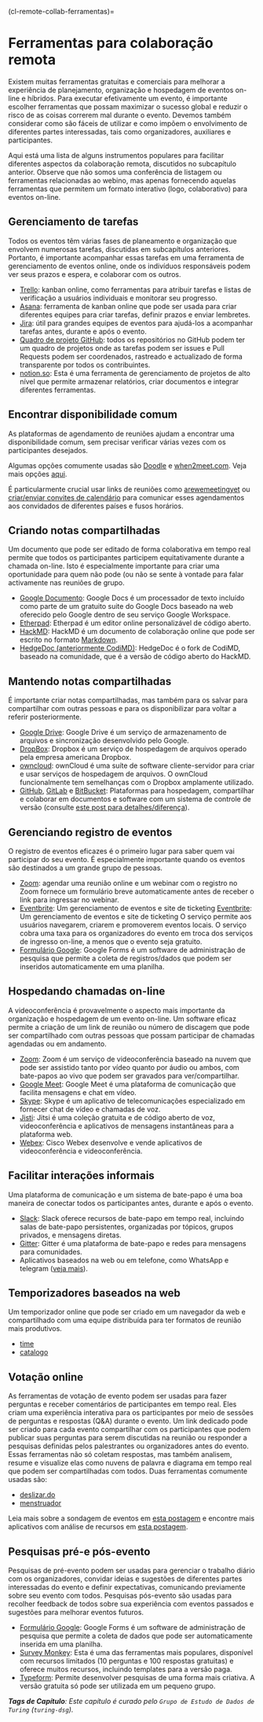 (cl-remote-collab-ferramentas)=
# Ferramentas para colaboração remota

Existem muitas ferramentas gratuitas e comerciais para melhorar a experiência de planejamento, organização e hospedagem de eventos on-line e híbridos. Para executar efetivamente um evento, é importante escolher ferramentas que possam maximizar o sucesso global e reduzir o risco de as coisas correrem mal durante o evento. Devemos também considerar como são fáceis de utilizar e como impõem o envolvimento de diferentes partes interessadas, tais como organizadores, auxiliares e participantes.

Aqui está uma lista de alguns instrumentos populares para facilitar diferentes aspectos da colaboração remota, discutidos no subcapítulo anterior. Observe que não somos uma conferência de listagem ou ferramentas relacionadas ao webino, mas apenas fornecendo aquelas ferramentas que permitem um formato interativo (logo, colaborativo) para eventos on-line.

## Gerenciamento de tarefas

Todos os eventos têm várias fases de planeamento e organização que envolvem numerosas tarefas, discutidas em subcapítulos anteriores. Portanto, é importante acompanhar essas tarefas em uma ferramenta de gerenciamento de eventos online, onde os indivíduos responsáveis podem ver seus prazos e espera, e colaborar com os outros.

- [Trello](https://trello.com/): kanban online, como ferramentas para atribuir tarefas e listas de verificação a usuários individuais e monitorar seu progresso.
- [Asana](https://asana.com/): ferramenta de kanban online que pode ser usada para criar diferentes equipes para criar tarefas, definir prazos e enviar lembretes.
- [Jira](https://www.atlassian.com/software/jira): útil para grandes equipes de eventos para ajudá-los a acompanhar tarefas antes, durante e após o evento.
- [Quadro de projeto GitHub](https://github.com/features/project-management/): todos os repositórios no GitHub podem ter um quadro de projetos onde as tarefas podem ser issues e Pull Requests podem ser coordenados, rastreado e actualizado de forma transparente por todos os contribuintes.
- [notion.so](https://www.notion.so/): Esta é uma ferramenta de gerenciamento de projetos de alto nível que permite armazenar relatórios, criar documentos e integrar diferentes ferramentas.

## Encontrar disponibilidade comum

As plataformas de agendamento de reuniões ajudam a encontrar uma disponibilidade comum, sem precisar verificar várias vezes com os participantes desejados.

Algumas opções comumente usadas são [Doodle](https://doodle.com/poll/) e [when2meet.com](https://www.when2meet.com/). Veja mais opções [aqui](https://zapier.com/blog/best-meeting-scheduler-apps/).

É particularmente crucial usar links de reuniões como [arewemeetingyet](https://arewemeetingyet.com/#form) ou [criar/enviar convites de calendário](https://www.calendar.com/blog/how-to-send-a-google-calendar-invite/) para comunicar esses agendamentos aos convidados de diferentes países e fusos horários.

## Criando notas compartilhadas

Um documento que pode ser editado de forma colaborativa em tempo real permite que todos os participantes participem equitativamente durante a chamada on-line. Isto é especialmente importante para criar uma oportunidade para quem não pode (ou não se sente à vontade para falar activamente nas reuniões de grupo.

- [Google Documento](https://en.wikipedia.org/wiki/Google_Docs): Google Docs é um processador de texto incluído como parte de um gratuito suite do Google Docs baseado na web oferecido pelo Google dentro de seu serviço Google Workspace.
- [Etherpad](https://etherpad.org/): Etherpad é um editor online personalizável de código aberto.
- [HackMD](https://hackmd.io/): HackMD é um documento de colaboração online que pode ser escrito no formato [Markdown](https://www.markdownguide.org/).
- [HedgeDoc (anteriormente CodiMD)](https://demo.hedgedoc.org/): HedgeDoc é o fork de CodiMD, baseado na comunidade, que é a versão de código aberto do HackMD.

## Mantendo notas compartilhadas

É importante criar notas compartilhadas, mas também para os salvar para compartilhar com outras pessoas e para os disponibilizar para voltar a referir posteriormente.

- [Google Drive](https://en.wikipedia.org/wiki/Google_Drive): Google Drive é um serviço de armazenamento de arquivos e sincronização desenvolvido pelo Google.
- [DropBox](https://www.dropbox.com/): Dropbox é um serviço de hospedagem de arquivos operado pela empresa americana Dropbox.
- [owncloud](https://owncloud.com/): ownCloud é uma suíte de software cliente-servidor para criar e usar serviços de hospedagem de arquivos. O ownCloud funcionalmente tem semelhanças com o Dropbox amplamente utilizado.
- [GitHub](https://github.com/), [GitLab](https://about.gitlab.com/free-trial/) e [BitBucket](https://bitbucket.org/product): Plataformas para hospedagem, compartilhar e colaborar em documentos e software com um sistema de controle de versão (consulte [este post para detalhes/diferença](https://stackshare.io/stackups/bitbucket-vs-github-vs-gitlab)).

## Gerenciando registro de eventos

O registro de eventos eficazes é o primeiro lugar para saber quem vai participar do seu evento. É especialmente importante quando os eventos são destinados a um grande grupo de pessoas.

- [Zoom](https://support.zoom.us/hc/en-us/articles/204619915-Scheduling-a-Webinar-with-Registration): agendar uma reunião online e um webinar com o registro no Zoom fornece um formulário breve automaticamente antes de receber o link para ingressar no webinar.
- [Eventbrite](https://www.eventbrite.com/): Um gerenciamento de eventos e site de ticketing [Eventbrite](https://www.eventbrite.com/): Um gerenciamento de eventos e site de ticketing O serviço permite aos usuários navegarem, criarem e promoverem eventos locais. O serviço cobra uma taxa para os organizadores do evento em troca dos serviços de ingresso on-line, a menos que o evento seja gratuito.
- [Formulário Google](https://en.wikipedia.org/wiki/Google_Forms): Google Forms é um software de administração de pesquisa que permite a coleta de registros/dados que podem ser inseridos automaticamente em uma planilha.

## Hospedando chamadas on-line

A videoconferência é provavelmente o aspecto mais importante da organização e hospedagem de um evento on-line. Um software eficaz permite a criação de um link de reunião ou número de discagem que pode ser compartilhado com outras pessoas que possam participar de chamadas agendadas ou em andamento.

- [Zoom](https://zoom.us): Zoom é um serviço de videoconferência baseado na nuvem que pode ser assistido tanto por vídeo quanto por áudio ou ambos, com bate-papos ao vivo que podem ser gravados para ver/compartilhar.
- [Google Meet](https://en.wikipedia.org/wiki/Google_Meet): Google Meet é uma plataforma de comunicação que facilita mensagens e chat em vídeo.
- [Skype](https://www.skype.com/en/): Skype é um aplicativo de telecomunicações especializado em fornecer chat de vídeo e chamadas de voz.
- [Jisti](https://meet.jit.si/): Jitsi é uma coleção gratuita e de código aberto de voz, videoconferência e aplicativos de mensagens instantâneas para a plataforma web.
- [Webex](https://www.webex.com/): Cisco Webex desenvolve e vende aplicativos de videoconferência e videoconferência.

## Facilitar interações informais

Uma plataforma de comunicação e um sistema de bate-papo é uma boa maneira de conectar todos os participantes antes, durante e após o evento.
- [Slack](https://slack.com/): Slack oferece recursos de bate-papo em tempo real, incluindo salas de bate-papo persistentes, organizadas por tópicos, grupos privados, e mensagens diretas.
- [Gitter](https://gitter.im/): Gitter é uma plataforma de bate-papo e redes para mensagens para comunidades.
- Aplicativos baseados na web ou em telefone, como WhatsApp e telegram ([veja mais](https://www.makeuseof.com/tag/messaging-apps-phone-computer/)).

## Temporizadores baseados na web

Um temporizador online que pode ser criado em um navegador da web e compartilhado com uma equipe distribuída para ter formatos de reunião mais produtivos.
- [time](https://cuckoo.team/)
- [catalogo](https://vclock.com/timer/)

## Votação online

As ferramentas de votação de evento podem ser usadas para fazer perguntas e receber comentários de participantes em tempo real. Eles criam uma experiência interativa para os participantes por meio de sessões de perguntas e respostas (Q&A) durante o evento. Um link dedicado pode ser criado para cada evento compartilhar com os participantes que podem publicar suas perguntas para serem discutidas na reunião ou responder a pesquisas definidas pelos palestrantes ou organizadores antes do evento. Essas ferramentas não só coletam respostas, mas também analisem, resume e visualize elas como nuvens de palavra e diagrama em tempo real que podem ser compartilhadas com todos. Duas ferramentas comumente usadas são:

- [deslizar.do](https://www.sli.do/)
- [menstruador](https://www.mentimeter.com/)

Leia mais sobre a sondagem de eventos em [esta postagem](https://www.encore-anzpac.com/event-services/live-polling-for-events) e encontre mais aplicativos com análise de recursos em [esta postagem](https://www.worksup.com/event-interaction-app-feature-comparison/).

## Pesquisas pré-e pós-evento

Pesquisas de pré-evento podem ser usadas para gerenciar o trabalho diário com os organizadores, convidar ideias e sugestões de diferentes partes interessadas do evento e definir expectativas, comunicando previamente sobre seu evento com todos. Pesquisas pós-evento são usadas para recolher feedback de todos sobre sua experiência com eventos passados e sugestões para melhorar eventos futuros.

- [Formulário Google](https://en.wikipedia.org/wiki/Google_Forms): Google Forms é um software de administração de pesquisa que permite a coleta de dados que pode ser automaticamente inserida em uma planilha.
- [Survey Monkey](https://www.surveymonkey.com/): Esta é uma das ferramentas mais populares, disponível com recursos limitados (10 perguntas e 100 respostas gratuitas) e oferece muitos recursos, incluindo templates para a versão paga.
- [Typeform](https://www.typeform.com/surveys/): Permite desenvolver pesquisas de uma forma mais criativa. A versão gratuita só pode ser utilizada em um pequeno grupo.

***Tags de Capítulo**: Este capítulo é curado pelo `Grupo de Estudo de Dados de Turing` (`turing-dsg`).*
